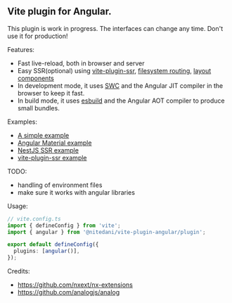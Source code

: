 Vite plugin for Angular.
---

This plugin is work in progress. The interfaces can change any time. Don't use it for production!

Features:
- Fast live-reload, both in browser and server
- Easy SSR(optional) using [vite-plugin-ssr](https://vite-plugin-ssr.com/), [filesystem routing](https://vite-plugin-ssr.com/filesystem-routing), [layout components](https://vite-plugin-ssr.com/layouts)
- In development mode, it uses [SWC](https://swc.rs/) and the Angular JIT compiler in the browser to keep it fast.
- In build mode, it uses [esbuild](https://esbuild.github.io/) and the Angular AOT compiler to produce small bundles.

Examples:
- [A simple example](./examples/simple/)
- [Angular Material example](./examples/material/)
- [NestJS SSR example](./examples/universal/)
- [vite-plugin-ssr example](./examples/vps/)



TODO:
- handling of environment files
- make sure it works with angular libraries

Usage:

```typescript
// vite.config.ts
import { defineConfig } from 'vite';
import { angular } from '@nitedani/vite-plugin-angular/plugin';

export default defineConfig({
  plugins: [angular()],
});


```

Credits:
- https://github.com/nxext/nx-extensions
- https://github.com/analogjs/analog